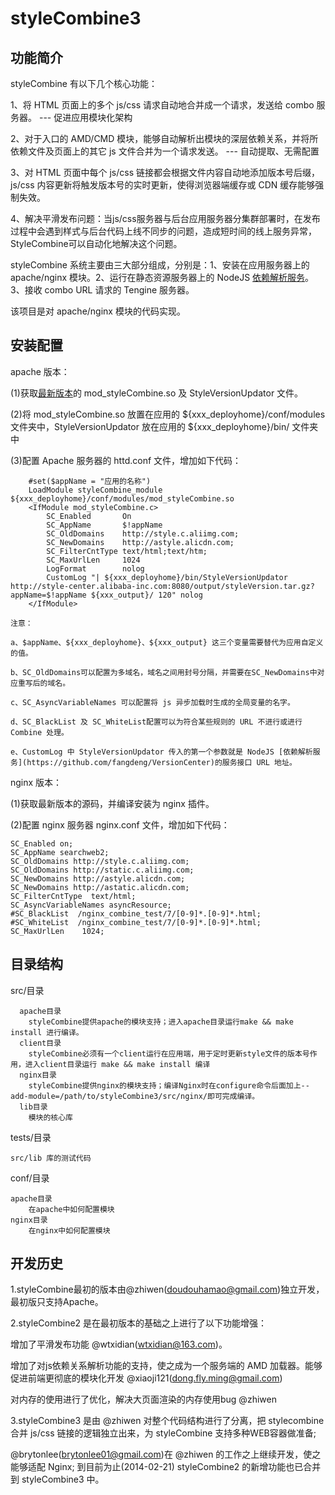 styleCombine3
=============

功能简介
---------------------

styleCombine 有以下几个核心功能：

1、将 HTML 页面上的多个 js/css 请求自动地合并成一个请求，发送给 combo 服务器。 --- 促进应用模块化架构

2、对于入口的 AMD/CMD 模块，能够自动解析出模块的深层依赖关系，并将所依赖文件及页面上的其它 js 文件合并为一个请求发送。 --- 自动提取、无需配置

3、对 HTML 页面中每个 js/css 链接都会根据文件内容自动地添加版本号后缀，js/css 内容更新将触发版本号的实时更新，使得浏览器端缓存或 CDN 缓存能够强制失效。

4、解决平滑发布问题：当js/css服务器与后台应用服务器分集群部署时，在发布过程中会遇到样式与后台代码上线不同步的问题，造成短时间的线上服务异常，StyleCombine可以自动化地解决这个问题。


styleCombine 系统主要由三大部分组成，分别是：1、安装在应用服务器上的 apache/nginx 模块。2、运行在静态资源服务器上的 NodeJS [依赖解析服务](https://github.com/fangdeng/VersionCenter)。3、接收 combo URL 请求的 Tengine 服务器。

该项目是对 apache/nginx 模块的代码实现。


安装配置
---------------------

apache 版本：

(1)获取[最新版本](bin/apache/20140402.zip)的 mod_styleCombine.so 及 StyleVersionUpdator 文件。

(2)将 mod_styleCombine.so 放置在应用的 ${xxx_deployhome}/conf/modules文件夹中，StyleVersionUpdator 放在应用的 ${xxx_deployhome}/bin/ 文件夹中

(3)配置 Apache 服务器的 httd.conf 文件，增加如下代码：

	    #set($appName = "应用的名称")
		LoadModule styleCombine_module   ${xxx_deployhome}/conf/modules/mod_styleCombine.so
		<IfModule mod_styleCombine.c>
			SC_Enabled       On
			SC_AppName       $!appName
			SC_OldDomains    http://style.c.aliimg.com;
			SC_NewDomains    http://astyle.alicdn.com;
			SC_FilterCntType text/html;text/htm;
			SC_MaxUrlLen     1024
			LogFormat        nolog
			CustomLog "| ${xxx_deployhome}/bin/StyleVersionUpdator http://style-center.alibaba-inc.com:8080/output/styleVersion.tar.gz?appName=$!appName ${xxx_output}/ 120" nolog
		</IfModule>

	注意：
	
	a、$appName、${xxx_deployhome}、${xxx_output} 这三个变量需要替代为应用自定义的值。
	
	b、SC_OldDomains可以配置为多域名，域名之间用封号分隔，并需要在SC_NewDomains中对应重写后的域名。
	
	c、SC_AsyncVariableNames 可以配置将 js 异步加载时生成的全局变量的名字。
	
	d、SC_BlackList 及 SC_WhiteList配置可以为符合某些规则的 URL 不进行或进行 Combine 处理。
	
	e、CustomLog 中 StyleVersionUpdator 传入的第一个参数就是 NodeJS [依赖解析服务](https://github.com/fangdeng/VersionCenter)的服务接口 URL 地址。 

	
	
nginx 版本：

(1)获取最新版本的源码，并编译安装为 nginx 插件。 

(2)配置 nginx 服务器 nginx.conf 文件，增加如下代码：

	SC_Enabled on;
	SC_AppName searchweb2;
	SC_OldDomains http://style.c.aliimg.com;
	SC_OldDomains http://static.c.aliimg.com;
	SC_NewDomains http://astyle.alicdn.com;
	SC_NewDomains http://astatic.alicdn.com;
	SC_FilterCntType  text/html;
	SC_AsyncVariableNames asyncResource;
	#SC_BlackList  /nginx_combine_test/7/[0-9]*.[0-9]*.html;
	#SC_WhiteList  /nginx_combine_test/7/[0-9]*.[0-9]*.html;
	SC_MaxUrlLen    1024;
	
	
目录结构
-------------------------

src/目录

	  apache目录
		styleCombine提供apache的模块支持；进入apache目录运行make && make install 进行编译。
	  client目录
		styleCombine必须有一个client运行在应用端，用于定时更新style文件的版本号作用，进入client目录运行 make && make install 编译
	  nginx目录
		styleCombine提供nginx的模块支持；编译Nginx时在configure命令后面加上--add-module=/path/to/styleCombine3/src/nginx/即可完成编译。
	  lib目录
		模块的核心库

tests/目录

    src/lib 库的测试代码

conf/目录

    apache目录
        在apache中如何配置模块
    nginx目录
        在nginx中如何配置模块

开发历史
--------------------
1.styleCombine最初的版本由@zhiwen(doudouhamao@gmail.com)独立开发，最初版只支持Apache。

2.styleCombine2 是在最初版本的基础之上进行了以下功能增强：

  增加了平滑发布功能 @wtxidian(wtxidian@163.com)。
	
  增加了对js依赖关系解析功能的支持，使之成为一个服务端的 AMD 加载器。能够促进前端更彻底的模块化开发 @xiaoji121(dong.fly.ming@gmail.com)
	
  对内存的使用进行了优化，解决大页面渲染的内存使用bug @zhiwen

3.styleCombine3 是由 @zhiwen 对整个代码结构进行了分离，把 stylecombine 合并 js/css 链接的逻辑独立出来，为 styleCombine 支持多种WEB容器做准备;

@brytonlee(brytonlee01@gmail.com)在 @zhiwen 的工作之上继续开发，使之能够适配 Nginx; 到目前为止(2014-02-21) styleCombine2 的新增功能也已合并到 styleCombine3 中。

